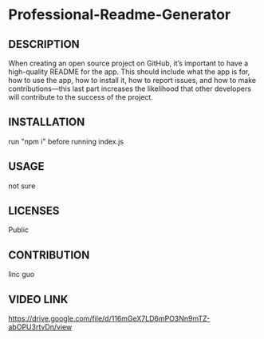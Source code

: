# Professional-Readme-Generator
  ## DESCRIPTION
  When creating an open source project on GitHub, it’s important to have a high-quality README for the app. This should include what the app is for, how to use the app, how to install it, how to report issues, and how to make contributions&mdash;this last part increases the likelihood that other developers will contribute to the success of the project.
  ## INSTALLATION
  run "npm i" before running index.js
  ## USAGE
  not sure
  ## LICENSES
  Public
  ## CONTRIBUTION
  linc guo
  
  ## VIDEO LINK
  https://drive.google.com/file/d/116mGeX7LD6mPO3Nn9mTZ-abOPU3rtvDn/view

